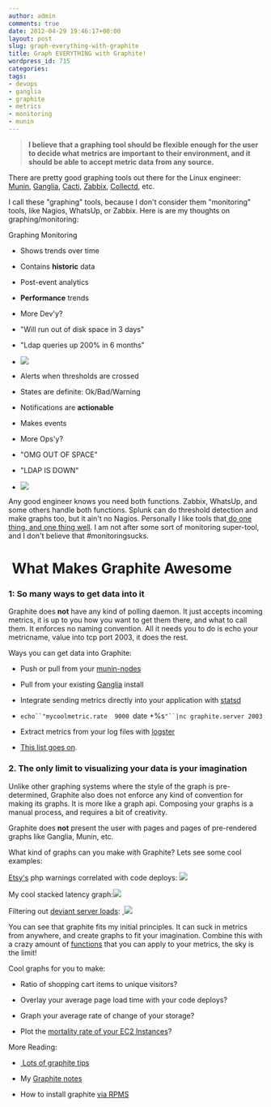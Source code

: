 ```yaml
---
author: admin
comments: true
date: 2012-04-29 19:46:17+00:00
layout: post
slug: graph-everything-with-graphite
title: Graph EVERYTHING with Graphite!
wordpress_id: 715
categories:
tags:
- devops
- ganglia
- graphite
- metrics
- monitoring
- munin
---
```


> **I believe that a graphing tool should be flexible enough for the user to decide what metrics are important to their environment, and it should be able to accept metric data from any source.**


There are pretty good graphing tools out there for the Linux engineer: [Munin](http://munin-monitoring.org/), [Ganglia](http://munin-monitoring.org/), [Cacti](http://www.cacti.net/), [Zabbix](http://www.zabbix.com/), [Collectd](http://collectd.org/), etc.

I call these "graphing" tools, because I don't consider them "monitoring" tools, like Nagios, WhatsUp, or Zabbix. Here is are my thoughts on graphing/monitoring:







Graphing
Monitoring









	
  * Shows trends over time

	
  * Contains **historic** data

	
  * Post-event analytics

	
  * **Performance** trends

	
  * More Dev'y?

	
  * "Will run out of disk space in 3 days"

	
  * "Ldap queries up 200% in 6 months"

	
  * [![](/uploads/graphite_fullscreen_800.png)](/uploads/graphite_fullscreen_800.png)









	
  * Alerts when thresholds are crossed

	
  * States are definite: Ok/Bad/Warning

	
  * Notifications are **actionable**

	
  * Makes events

	
  * More Ops'y?

	
  * "OMG OUT OF SPACE"

	
  * "LDAP IS DOWN"

	
  * [![](/uploads/nagios.png)](/uploads/nagios.png)







Any good engineer knows you need both functions. Zabbix, WhatsUp, and some others handle both functions. Splunk can do threshold detection and make graphs too, but it ain't no Nagios. Personally I like tools that[ do one thing, and one thing well](http://en.wikipedia.org/wiki/Unix_philosophy). I am not after some sort of monitoring super-tool, and I don't believe that #monitoringsucks.


#  What Makes Graphite Awesome




### 1: So many ways to get data into it


Graphite does **not** have any kind of polling daemon. It just accepts incoming metrics, it is up to you how you want to get them there, and what to call them. It enforces no naming convention. All it needs you to do is echo your metricname, value into tcp port 2003, it does the rest.

Ways you can get data into Graphite:



	
  * Push or pull from your [munin-nodes](https://github.com/adamhjk/munin-graphite)

	
  * Pull from your existing [Ganglia](https://github.com/ganglia/ganglia_contrib/tree/master/graphite_integration/) install

	
  * Integrate sending metrics directly into your application with [statsd](https://github.com/etsy/statsd/tree/master/examples)

	
  * `echo``"mycoolmetric.rate  9000 `date +%s`"``|nc graphite.server 2003`

	
  * Extract metrics from your log files with [logster](https://github.com/etsy/logster)

	
  * [This list goes on](http://graphite.readthedocs.org/en/1.0/tools.html).




### 2. The only limit to visualizing your data is your imagination


Unlike other graphing systems where the style of the graph is pre-determined, Graphite also does not enforce any kind of convention for making its graphs. It is more like a graph api. Composing your graphs is a manual process, and requires a bit of creativity.

Graphite does **not** present the user with pages and pages of pre-rendered graphs like Ganglia, Munin, etc.

What kind of graphs can you make with Graphite? Lets see some cool examples:

[Etsy's](http://codeascraft.etsy.com/2010/12/08/track-every-release/) php warnings correlated with code deploys:
![](http://etsycodeascraft.files.wordpress.com/2010/12/warnings_1hr_deploys3.png)

My cool stacked latency graph:[![](/uploads/graphite-latency.png)](/uploads/graphite-latency.png)

Filtering out [deviant server loads](http://obfuscurity.com/2012/04/Unhelpful-Graphite-Tip-6): [
![](/uploads/graphite-load.png)](/uploads/graphite-load.png)

You can see that graphite fits my initial principles. It can suck in metrics from anywhere, and create graphs to fit your imagination. Combine this with a crazy amount of [functions](http://graphite.readthedocs.org/en/1.0/functions.html) that you can apply to your metrics, the sky is the limit!

Cool graphs for you to make:



	
  * Ratio of shopping cart items to unique visitors?

	
  * Overlay your average page load time with your code deploys?

	
  * Graph your average rate of change of your storage?

	
  * Plot the [mortality rate of your EC2 Instances](http://obfuscurity.com/2012/04/Unhelpful-Graphite-Tip-1)?


More Reading:

	
  * [ Lots of graphite tips](http://obfuscurity.com/Tags/Graphite)

	
  * My [Graphite notes](https://wiki.xkyle.com/Graphite)

	
  * How to install graphite [via RPMS](https://github.com/dcarley/graphite-rpms)


